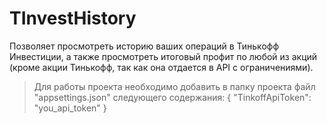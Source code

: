 # TInvestHistory
Позволяет просмотреть историю ваших операций в Тинькофф Инвестиции, а также просмотреть итоговый профит по любой из акций (кроме акции Тинькофф, так как она отдается в API с ограничениями).
> Для работы проекта необходимо добавить в папку проекта файл "appsettings.json" следующего содержания:
{
  "TinkoffApiToken": "you_api_token"
}
